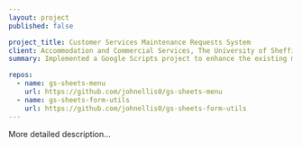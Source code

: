 ```yaml
---
layout: project
published: false

project_title: Customer Services Maintenance Requests System
client: Accommodation and Commercial Services, The University of Sheffield
summary: Implemented a Google Scripts project to enhance the existing maintenance tracking system.

repos:
  - name: gs-sheets-menu
    url: https://github.com/johnellis0/gs-sheets-menu
  - name: gs-sheets-form-utils
    url: https://github.com/johnellis0/gs-sheets-form-utils
---
```


More detailed description...
